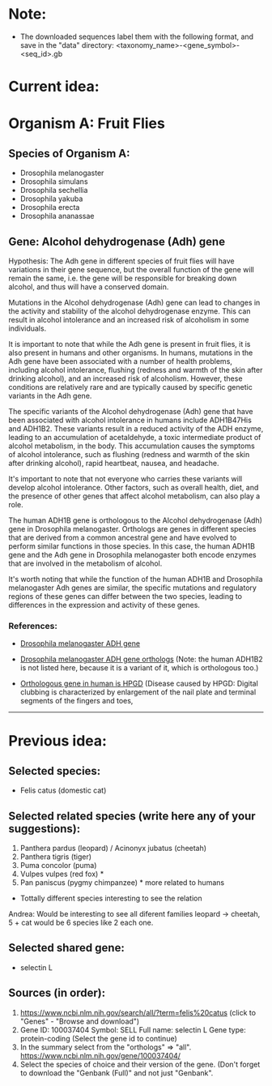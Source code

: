 # Note:
- The downloaded sequences label them with the following format, and save in the "data" directory:
   <taxonomy_name>-<gene_symbol>-<seq_id>.gb

# Current idea:

# Organism A: Fruit Flies

## Species of Organism A:

- Drosophila melanogaster
- Drosophila simulans
- Drosophila sechellia
- Drosophila yakuba
- Drosophila erecta
- Drosophila ananassae

## Gene: Alcohol dehydrogenase (Adh) gene

Hypothesis: The Adh gene in different species of fruit flies will have variations in their gene sequence, but the overall function of the gene will remain the same, i.e. the gene will be responsible for breaking down alcohol, and thus will have a conserved domain.

Mutations in the Alcohol dehydrogenase (Adh) gene can lead to changes in the activity and stability of the alcohol dehydrogenase enzyme. This can result in alcohol intolerance and an increased risk of alcoholism in some individuals.

It is important to note that while the Adh gene is present in fruit flies, it is also present in humans and other organisms. In humans, mutations in the Adh gene have been associated with a number of health problems, including alcohol intolerance, flushing (redness and warmth of the skin after drinking alcohol), and an increased risk of alcoholism. However, these conditions are relatively rare and are typically caused by specific genetic variants in the Adh gene.

The specific variants of the Alcohol dehydrogenase (Adh) gene that have been associated with alcohol intolerance in humans include ADH1B47His and ADH1B2. These variants result in a reduced activity of the ADH enzyme, leading to an accumulation of acetaldehyde, a toxic intermediate product of alcohol metabolism, in the body. This accumulation causes the symptoms of alcohol intolerance, such as flushing (redness and warmth of the skin after drinking alcohol), rapid heartbeat, nausea, and headache.

It's important to note that not everyone who carries these variants will develop alcohol intolerance. Other factors, such as overall health, diet, and the presence of other genes that affect alcohol metabolism, can also play a role.

The human ADH1B gene is orthologous to the Alcohol dehydrogenase (Adh) gene in Drosophila melanogaster. Orthologs are genes in different species that are derived from a common ancestral gene and have evolved to perform similar functions in those species. In this case, the human ADH1B gene and the Adh gene in Drosophila melanogaster both encode enzymes that are involved in the metabolism of alcohol.

It's worth noting that while the function of the human ADH1B and Drosophila melanogaster Adh genes are similar, the specific mutations and regulatory regions of these genes can differ between the two species, leading to differences in the expression and activity of these genes.

### References:

- [Drosophila melanogaster ADH gene](https://www.ncbi.nlm.nih.gov/gene/3771877/)

- [Drosophila melanogaster ADH gene orthologs](https://www.orthodb.org/?ncbi=6732347)
(Note: the human ADH1B2 is not listed here, because it is a variant of it, which is orthologous too.)

- [Orthologous gene in human is HPGD](https://www.ncbi.nlm.nih.gov/gene/3248)
(Disease caused by HPGD: Digital clubbing is characterized by enlargement of the nail plate and terminal segments of the fingers and toes,

---

# Previous idea:
## Selected species:
- Felis catus (domestic cat)

## Selected related species (write here any of your suggestions):
1. Panthera pardus (leopard) / Acinonyx jubatus (cheetah)
2. Panthera tigris (tiger)
3. Puma concolor (puma)
4. Vulpes vulpes (red fox) *
5. Pan paniscus (pygmy chimpanzee) * more related to humans 

* Tottally different species interesting to see the relation

Andrea: Would be interesting to see all diferent families leopard -> cheetah, 5 + cat would be 6 species like 2 each one.

## Selected shared gene:
- selectin L

## Sources (in order):
1. https://www.ncbi.nlm.nih.gov/search/all/?term=felis%20catus (click to "Genes" - "Browse and download")
2.  Gene ID: 100037404	Symbol: SELL	Full name: selectin L	Gene type: protein-coding (Select the gene id to continue)
3.  In the summary select from the "orthologs" => "all". https://www.ncbi.nlm.nih.gov/gene/100037404/
4. Select the species of choice and their version of the gene. (Don't forget to download the "Genbank (Full)" and not just "Genbank".
